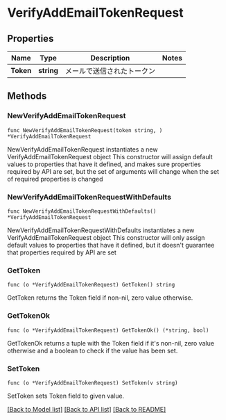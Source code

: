 # VerifyAddEmailTokenRequest

## Properties

Name | Type | Description | Notes
------------ | ------------- | ------------- | -------------
**Token** | **string** | メールで送信されたトークン | 

## Methods

### NewVerifyAddEmailTokenRequest

`func NewVerifyAddEmailTokenRequest(token string, ) *VerifyAddEmailTokenRequest`

NewVerifyAddEmailTokenRequest instantiates a new VerifyAddEmailTokenRequest object
This constructor will assign default values to properties that have it defined,
and makes sure properties required by API are set, but the set of arguments
will change when the set of required properties is changed

### NewVerifyAddEmailTokenRequestWithDefaults

`func NewVerifyAddEmailTokenRequestWithDefaults() *VerifyAddEmailTokenRequest`

NewVerifyAddEmailTokenRequestWithDefaults instantiates a new VerifyAddEmailTokenRequest object
This constructor will only assign default values to properties that have it defined,
but it doesn't guarantee that properties required by API are set

### GetToken

`func (o *VerifyAddEmailTokenRequest) GetToken() string`

GetToken returns the Token field if non-nil, zero value otherwise.

### GetTokenOk

`func (o *VerifyAddEmailTokenRequest) GetTokenOk() (*string, bool)`

GetTokenOk returns a tuple with the Token field if it's non-nil, zero value otherwise
and a boolean to check if the value has been set.

### SetToken

`func (o *VerifyAddEmailTokenRequest) SetToken(v string)`

SetToken sets Token field to given value.



[[Back to Model list]](../README.md#documentation-for-models) [[Back to API list]](../README.md#documentation-for-api-endpoints) [[Back to README]](../README.md)


